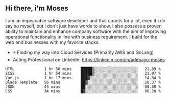 ## Hi there, i'm Moses

I am an impeccable software developer and that counts for a lot, even if i do say so myself, but i don't just have words to show, i also possess a proven ability to maintain and enhance company software with the aim of improving operational functionality in line with business requirement. I build for the web and businesses with my favorite stacks.
- ⚡ Finding my way into Cloud Services (Primarily AWS and GoLang)
- Acting Professional on LinkedIn: https://linkedin.com/in/adebayo-moses

<!--START_SECTION:waka-->

```text
HTML             1 hr 58 mins    █████▒░░░░░░░░░░░░░░░░░░░   21.89 %
SCSS             1 hr 54 mins    █████▒░░░░░░░░░░░░░░░░░░░   21.07 %
Vue.js           1 hr 17 mins    ███▓░░░░░░░░░░░░░░░░░░░░░   14.34 %
Blade Template   56 mins         ██▓░░░░░░░░░░░░░░░░░░░░░░   10.37 %
JSON             45 mins         ██░░░░░░░░░░░░░░░░░░░░░░░   08.38 %
CSS              34 mins         █▓░░░░░░░░░░░░░░░░░░░░░░░   06.28 %
```

<!--END_SECTION:waka-->
